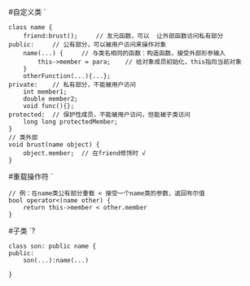 #自定义类
`
	
	class name {
		friend:brust();		// 友元函数，可以	让外部函数访问私有部分
	public:		// 公有部分，可以被用户访问来操作对象
		name(...) {		// 与类名相同的函数：构造函数，接受外部形参输入
			this->member = para;	// 给对象成员初始化，this指向当前对象
		}
		otherFunction(...){...};
	private:	// 私有部分，不能被用户访问
		int member1;
		double member2;
		void func(){};
	protected:	// 保护性成员，不能被用户访问，但能被子类访问
		long long protectedMember;
	}
	// 类外部
	void brust(name object) {
		object.member;	// 在friend修饰时 √
	}
#重载操作符
`
	
	// 例：在name类公有部分重载 < 接受一个name类的参数，返回布尔值
	bool operator<(name other) {
		return this->member < other.member
	}
#子类
`?

	class son: public name {
	public:
		son(...):name(...)
		
	}